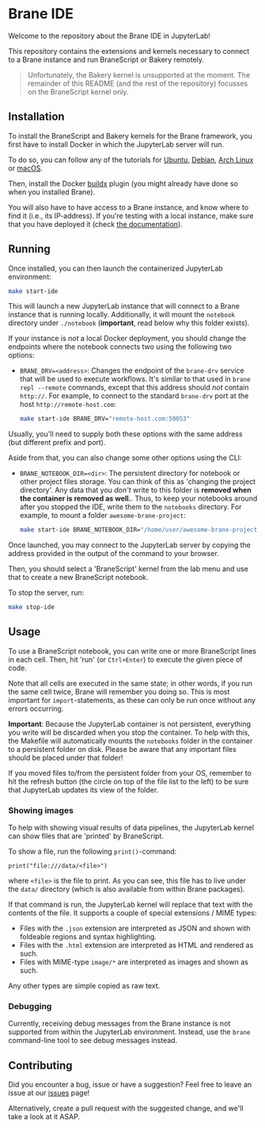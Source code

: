 # Brane IDE
Welcome to the repository about the Brane IDE in JupyterLab!

This repository contains the extensions and kernels necessary to connect to a Brane instance and run BraneScript or Bakery remotely.

> Unfortunately, the Bakery kernel is unsupported at the moment. The remainder of this README (and the rest of the repository) focusses on the BraneScript kernel only.


## Installation
To install the BraneScript and Bakery kernels for the Brane framework, you first have to install Docker in which the JupyterLab server will run.

To do so, you can follow any of the tutorials for [Ubuntu](https://docs.docker.com/engine/install/ubuntu/), [Debian](https://docs.docker.com/engine/install/debian/), [Arch Linux](https://wiki.archlinux.org/title/docker) or [macOS](https://docs.docker.com/desktop/mac/install/).

Then, install the Docker [buildx](https://docs.docker.com/buildx/working-with-buildx/#install) plugin (you might already have done so when you installed Brane).

You will also have to have access to a Brane instance, and know where to find it (i.e., its IP-address). If you're testing with a local instance, make sure that you have deployed it (check [the documentation](https://wiki.enablingpersonalizedinterventions.nl/)).


## Running
Once installed, you can then launch the containerized JupyterLab environment:
```bash
make start-ide
```
This will launch a new JupyterLab instance that will connect to a Brane instance that is running locally. Additionally, it will mount the `notebook` directory under `./notebook` (**important**, read below why this folder exists).

If your instance is _not_ a local Docker deployment, you should change the endpoints where the notebook connects two using the following two options:
- `BRANE_DRV=<address>`: Changes the endpoint of the `brane-drv` service that will be used to execute workflows. It's similar to that used in `brane repl --remote` commands, except that this address should _not_ contain `http://`. For example, to connect to the standard `brane-drv` port at the host `http://remote-host.com`:
  ```bash
  make start-ide BRANE_DRV="remote-host.com:50053"
  ```

Usually, you'll need to supply both these options with the same address (but different prefix and port).

Aside from that, you can also change some other options using the CLI:
- `BRANE_NOTEBOOK_DIR=<dir>`: The persistent directory for notebook or other project files storage. You can think of this as 'changing the project directory'. Any data that you _don't_ write to this folder is **removed when the container is removed as well.**. Thus, to keep your notebooks around after you stopped the IDE, write them to the `notebooks` directory.
  For example, to mount a folder `awesome-brane-project`:
  ```bash
  make start-ide BRANE_NOTEBOOK_DIR="/home/user/awesome-brane-project"
  ```

Once launched, you may connect to the JupyterLab server by copying the address provided in the output of the command to your browser.

Then, you should select a 'BraneScript' kernel from the lab menu and use that to create a new BraneScript notebook.

To stop the server, run:
```bash
make stop-ide
```


## Usage
To use a BraneScript notebook, you can write one or more BraneScript lines in each cell. Then, hit 'run' (or `Ctrl+Enter`) to execute the given piece of code.

Note that all cells are executed in the same state; in other words, if you run the same cell twice, Brane will remember you doing so. This is most important for `import`-statements, as these can only be run once without any errors occurring.

**Important**: Because the JupyterLab container is not persistent, everything you write will be discarded when you stop the container. To help with this, the Makefile will automatically mounts the `notebooks` folder in the container to a persistent folder on disk. Please be aware that any important files should be placed under that folder!

If you moved files to/from the persistent folder from your OS, remember to hit the refresh button (the circle on top of the file list to the left) to be sure that JupyterLab updates its view of the folder.


### Showing images
To help with showing visual results of data pipelines, the JupyterLab kernel can show files that are 'printed' by BraneScript.

To show a file, run the following `print()`-command:
```
print("file:///data/<file>")
```
where `<file>` is the file to print. As you can see, this file has to live under the `data/` directory (which is also available from within Brane packages).

If that command is run, the JupyterLab kernel will replace that text with the contents of the file. It supports a couple of special extensions / MIME types:
- Files with the `.json` extension are interpreted as JSON and shown with foldeable regions and syntax highlighting.
- Files with the `.html` extension are interpreted as HTML and rendered as such.
- Files with MIME-type `image/*` are interpreted as images and shown as such.

Any other types are simple copied as raw text.


### Debugging
Currently, receiving debug messages from the Brane instance is not supported from within the JupyterLab environment. Instead, use the `brane` command-line tool to see debug messages instead.


## Contributing
Did you encounter a bug, issue or have a suggestion? Feel free to leave an issue at our [issues](https://github.com/epi-project/brane-ide) page!

Alternatively, create a pull request with the suggested change, and we'll take a look at it ASAP.
